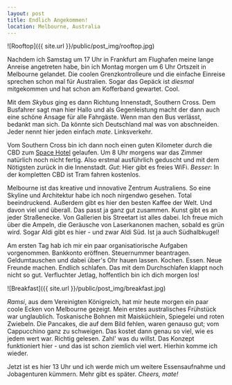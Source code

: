 ```yaml
---
layout: post
title: Endlich Angekommen!
location: Melbourne, Australia
---
```


![Rooftop]({{ site.url }}/public/post_img/rooftop.jpg)

Nachdem ich Samstag um 17 Uhr in Frankfurt am Flughafen meine lange Anreise angetreten habe, bin ich Montag morgen um 6 Uhr Ortszeit in Melbourne gelandet. Die coolen Grenzkontrolleure und die einfache Einreise sprechen schon mal für Australien. Sogar das Gepäck ist *diesmal* mitgekommen und hat schon am Kofferband gewartet. Cool.

Mit dem *Skybus* ging es dann Richtung Innenstadt, Southern Cross. Dem Busfahrer sagt man hier Hallo und als Gegenleistung macht der dann auch eine schöne Ansage für alle Fahrgäste. Wenn man den Bus verlässt, bedankt man sich. Da könnte sich Deutschland mal was von abschneiden. Jeder nennt hier jeden einfach *mate*. Linksverkehr.

Vom Southern Cross bin ich dann noch einen guten Kilometer durch die CBD zum [Space Hotel](http://www.spacehotel.com.au/) gelaufen. Um 8 Uhr morgens war das Zimmer natürlich noch nicht fertig. Also erstmal ausführlich geduscht und mit dem Nötigsten zurück in die Innenstadt. *Gut*: Hier gibt es freies WiFi. *Besser*: In der kompletten CBD ist Tram fahren kostenlos.

Melbourne ist das kreative und innovative Zentrum Australiens. So eine Skyline und Architektur habe ich noch nirgendwo gesehen. Total beeindruckend. Außerdem gibt es hier den besten Kaffee der Welt. Und davon viel und überall. Das passt ja ganz gut zusammen. Kunst gibt es an jeder Straßenecke. Von Gallerien bis Streetart ist alles dabei. Ich freue mich über die Ampeln, die Geräusche von Laserkanonen machen, sobald es grün wird. Sogar Aldi gibt es hier - und zwar Aldi Süd. Ist ja auch Südhalbkugel!

Am ersten Tag hab ich mir ein paar organisatiorische Aufgaben vorgenommen. Bankkonto eröffnen. Steuernummer beantragen. Geldumtauschen und dabei über's Ohr hauen lassen. Kochen. Essen. Neue Freunde machen. Endlich schlafen. Das mit dem Durchschlafen klappt noch nicht so gut. Verfluchter Jetlag, hoffentlich bin ich dich morgen los!

![Breakfast]({{ site.url }}/public/post_img/breakfast.jpg)

*Ramsi*, aus dem Vereinigten Königreich, hat mir heute morgen ein paar coole Ecken von Melbourne gezeigt. Mein erstes australisches Frühstück war unglaublich. Toskanische Bohnen mit Maisküchlein, Spiegelei und roten Zwiebeln. Die Pancakes, die auf dem Bild fehlen, waren genauso gut; vom Cappucchino ganz zu schweigen. Das kostet dann genau so viel, wie es jedem wert war. Richtig gelesen. Zahl' was du willst. Das Konzept funktioniert hier - und das ist schon ziemlich viel wert. Hierhin komme ich wieder.

Jetzt ist es hier 13 Uhr und ich werde mich um weitere Essensaufnahme und Jobagenturen kümmern. Mehr gibt es später. *Cheers, mate!*